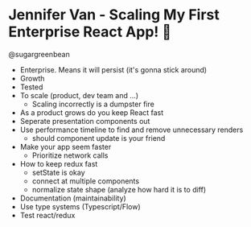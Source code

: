 Jennifer Van - Scaling My First Enterprise React App! 🐙
========================================================

@sugargreenbean

* Enterprise. Means it will persist (it's gonna stick around)
* Growth
* Tested
* To scale (product, dev team and ...)
    * Scaling incorrectly is a dumpster fire
* As a product grows do you keep React fast
* Seperate presentation components out
* Use performance timeline to find and remove unnecessary renders
  * should component update is your friend
* Make your app seem faster
  * Prioritize network calls
* How to keep redux fast
  * setState is okay
  * connect at multiple components
  * normalize state shape (analyze how hard it is to diff)
* Documentation (maintainability)
* Use type systems (Typescript/Flow)
* Test react/redux
